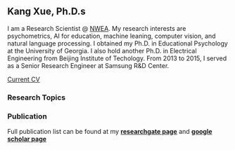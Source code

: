 ## Kang Xue, Ph.D.s

I am a Research Scientist @ [NWEA](https://www.nwea.org/). My research interests are psychometrics, AI for education, machine leaning, computer vision, and natural language processing. I obtained my Ph.D. in Educational Psychology at the University of Georgia. I also hold another Ph.D. in Electrical Engineering from Beijing Institute of Techology. From 2013 to 2015, I served as a Senior Research Engineer at Samsung R&D Center.  

[Current CV](index.html)

### Research Topics

<!-- Markdown is a lightweight and easy-to-use syntax for styling your writing. It includes conventions for

```markdown
Syntax highlighted code block

# Header 1
## Header 2
### Header 3

- Bulleted
- List

1. Numbered
2. List

**Bold** and _Italic_ and `Code` text

[Link](url) and ![Image](src)
```
 -->
### Publication

Full publication list can be found at my [**researchgate page**](https://www.researchgate.net/profile/Kang-Xue) and [**google scholar page**](https://scholar.google.com/citations?user=JNvEW10AAAAJ&hl=en)

<!-- For more details see [GitHub Flavored Markdown](https://guides.github.com/features/mastering-markdown/).
 -->
<!-- ### Jekyll Themes -->

<!-- Your Pages site will use the layout and styles from the Jekyll theme you have selected in your [repository settings](https://github.com/kangxue622/kangxue622.github.io/settings/pages). The name of this theme is saved in the Jekyll `_config.yml` configuration file. -->

<!-- ### Support or Contact -->

<!-- Having trouble with Pages? Check out our [documentation](https://docs.github.com/categories/github-pages-basics/) or [contact support](https://support.github.com/contact) and we’ll help you sort it out. -->

